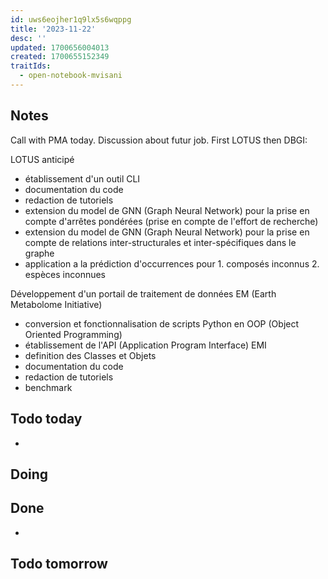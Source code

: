 ```yaml
---
id: uws6eojher1q9lx5s6wqppg
title: '2023-11-22'
desc: ''
updated: 1700656004013
created: 1700655152349
traitIds:
  - open-notebook-mvisani
---
```


## Notes
Call with PMA today. Discussion about futur job. First LOTUS then DBGI: 

LOTUS anticipé

* établissement d'un outil CLI
* documentation du code
* redaction de tutoriels
* extension du model de GNN (Graph Neural Network) pour la prise en compte d'arrêtes pondérées (prise en compte de l'effort de recherche)
* extension du model de GNN (Graph Neural Network) pour la prise en compte de relations inter-structurales et inter-spécifiques dans le graphe
* application a la prédiction d'occurrences pour 1. composés inconnus 2. espèces inconnues 


Développement d'un portail de traitement de données EM (Earth Metabolome Initiative)

* conversion et fonctionnalisation de scripts Python en OOP (Object Oriented Programming)
* établissement de l'API (Application Program Interface) EMI
* definition des Classes et Objets
* documentation du code
* redaction de tutoriels
* benchmark

## Todo today
* 

## Doing


## Done
* 


## Todo tomorrow
